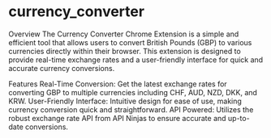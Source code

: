 # currency_converter
Overview
The Currency Converter Chrome Extension is a simple and efficient tool that allows users to convert British Pounds (GBP) to various currencies directly within their browser. This extension is designed to provide real-time exchange rates and a user-friendly interface for quick and accurate currency conversions.

Features
Real-Time Conversion: Get the latest exchange rates for converting GBP to multiple currencies including CHF, AUD, NZD, DKK, and KRW.
User-Friendly Interface: Intuitive design for ease of use, making currency conversion quick and straightforward.
API Powered: Utilizes the robust exchange rate API from API Ninjas to ensure accurate and up-to-date conversions.
